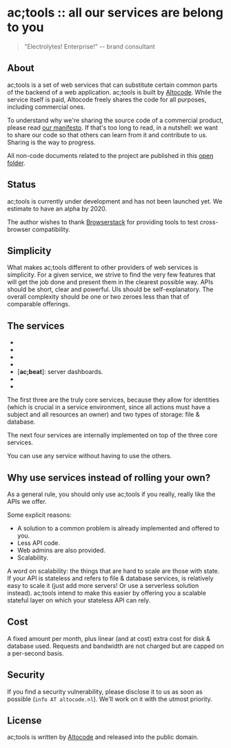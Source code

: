 # ac;tools :: all our services are belong to you

> "Electrolytes! Enterprise!" -- brand consultant

## About

ac;tools is a set of web services that can substitute certain common parts of the backend of a web application. ac;tools is built by [Altocode](https://altocode.nl). While the service itself is paid, Altocode freely shares the code for all purposes, including commercial ones.

To understand why we're sharing the source code of a commercial product, please read [our manifesto](http://federicopereiro.com/manifesto). If that's too long to read, in a nutshell: we want to share our code so that others can learn from it and contribute to us. Sharing is the way to progress.

All non-code documents related to the project are published in this [open folder](https://drive.google.com/drive/folders/1wxafe58S9w2Kz_n-8FJ2CvTLQ6aZqaty).

## Status

ac;tools is currently under development and has not been launched yet. We estimate to have an alpha by 2020.

The author wishes to thank [Browserstack](https://browserstack.com) for providing tools to test cross-browser compatibility.

## Simplicity

What makes ac;tools different to other providers of web services is simplicity. For a given service, we strive to find the very few features that will get the job done and present them in the clearest possible way. APIs should be short, clear and powerful. UIs should be self-explanatory. The overall complexity should be one or two zeroes less than that of comparable offerings.

## The services

- [**ac;id**]: identity.
- [**ac;file**]: files.
- [**ac;db**]: database.
- [**ac;log**]: logs.
- [**ac;beat**]: server dashboards.
- [**ac;stat**]: statistics.
- [**ac;bill**]: billing.

The first three are the truly core services, because they allow for identities (which is crucial in a service environment, since all actions must have a subject and all resources an owner) and two types of storage: file & database.

The next four services are internally implemented on top of the three core services.

You can use any service without having to use the others.

## Why use services instead of rolling your own?

As a general rule, you should only use ac;tools if you really, really like the APIs we offer.

Some explicit reasons:

- A solution to a common problem is already implemented and offered to you.
- Less API code.
- Web admins are also provided.
- Scalability.

A word on scalability: the things that are hard to scale are those with state. If your API is stateless and refers to file & database services, is relatively easy to scale it (just add more servers! Or use a serverless solution instead). ac;tools intend to make this easier by offering you a scalable stateful layer on which your stateless API can rely.

## Cost

A fixed amount per month, plus linear (and at cost) extra cost for disk & database used. Requests and bandwidth are not charged but are capped on a per-second basis.

## Security

If you find a security vulnerability, please disclose it to us as soon as possible (`info AT altocode.nl`). We'll work on it with the utmost priority.

## License

ac;tools is written by [Altocode](https://altocode.nl) and released into the public domain.
